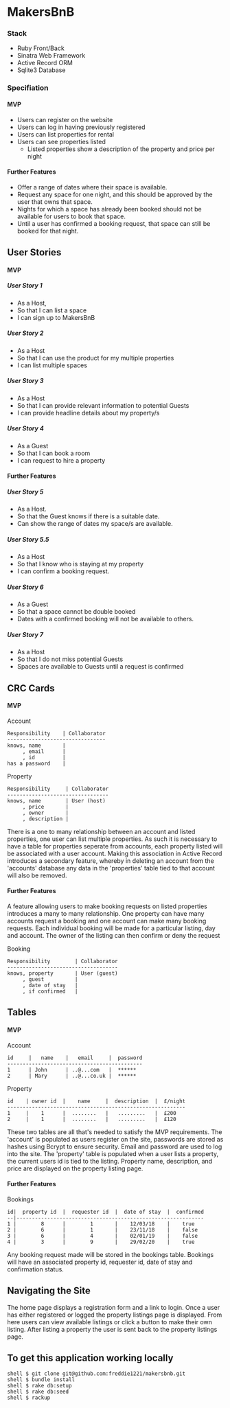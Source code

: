 # MakersBnB #

### Stack ###

* Ruby Front/Back
* Sinatra Web Framework
* Active Record ORM
* Sqlite3 Database

### Specifiation ###
#### MVP ####

- Users can register on the website
- Users can log in having previously registered
- Users can list properties for rental
- Users can see properties listed
  - Listed properties show a description of the property and price per night

#### Further Features ####

- Offer a range of dates where their space is available.
- Request any space for one night, and this should be approved by the user that owns that space.
 - Nights for which a space has already been booked should not be available for users to book that space.
 - Until a user has confirmed a booking request, that space can still be booked for that night.

## User Stories ##

#### MVP ####
##### User Story 1 #####
* As a Host,
* So that I can list a space
* I can sign up to MakersBnB

##### User Story 2 #####
* As a Host
* So that I can use the product for my multiple properties
* I can list multiple spaces

##### User Story 3 #####
* As a Host
* So that I can provide relevant information to potential Guests
* I can provide headline details about my property/s

##### User Story 4 #####
* As a Guest
* So that I can book a room
* I can request to hire a property

#### Further Features ####

##### User Story 5 #####
* As a Host.
* So that the Guest knows if there is a suitable date.
* Can show the range of dates my space/s are available.

##### User Story 5.5 #####
* As a Host
* So that I know who is staying at my property
* I can confirm a booking request.

##### User Story 6 #####
* As a Guest
* So that a space cannot be double booked
* Dates with a confirmed booking will not be available to others.

##### User Story 7 #####
* As a Host
* So that I do not miss potential Guests
* Spaces are available to Guests until a request is confirmed


## CRC Cards ##

#### MVP ####

Account

```
Responsibility    | Collaborator
--------------------------------
knows, name       |
     , email      |
     , id         |
has a password    |
```

Property

```
Responsibility     | Collaborator
---------------------------------
knows, name        | User (host)
     , price       |
     , owner       |
     , description |
```

There is a one to many relationship between an account and listed properties, one user can list multiple properties.
As such it is necessary to have a table for properties seperate from accounts, each property listed will be associated with a user account.
Making this association in Active Record introduces a secondary feature, 
whereby in deleting an account from the 'accounts' database any data in the 'properties' table tied to that account will also be removed.

#### Further Features ####

A feature allowing users to make booking requests on listed properties introduces a many to many relationship.
One property can have many accounts request a booking and one account can make many booking requests.
Each individual booking will be made for a particular listing, day and account. The owner of the listing can then confirm or deny the request

Booking

```
Responsibility        | Collaborator
------------------------------------
knows, property       | User (guest)
     , guest          |
     , date of stay   |
     , if confirmed   |
```

## Tables ##

#### MVP ####

Account

```
id     |   name    |   email     |  password
--------------------------------------------
1      | John      | ..@...com   |  ******
2      | Mary      | ..@...co.uk |  ******
```

Property

```
id    | owner id  |    name     |  description  |  £/night
----------------------------------------------------------
1     |    1      |  ........   |   .........   |  £200
2     |    1      |  ........   |   .........   |  £120
```

These two tables are all that's needed to satisfy the MVP requirements. The 'account' is populated as users register on the site,
passwords are stored as hashes using Bcrypt to ensure security. Email and password are used to log into the site.
The 'property' table is populated when a user lists a property, the current users id is tied to the listing.
Property name, description, and price are displayed on the property listing page.

#### Further Features ####

Bookings

```
id|  property id  |  requester id  |  date of stay  |  confirmed
--|-------------------------------------------------------------
1 |        8      |        1       |    12/03/18    |    true
2 |        6      |        1       |    23/11/18    |    false
3 |        6      |        4       |    02/01/19    |    false
4 |        3      |        9       |    29/02/20    |    true
```

Any booking request made will be stored in the bookings table. 
Bookings will have an associated property id, requester id, date of stay and confirmation status. 

## Navigating the Site ##

The home page displays a registration form and a link to login. 
Once a user has either registered or logged the property listings page is displayed.
From here users can view available listings or click a button to make their own listing.
After listing a property the user is sent back to the property listings page.

## To get this application working locally ##
```
shell $ git clone git@github.com:freddie1221/makersbnb.git
shell $ bundle install
shell $ rake db:setup
shell $ rake db:seed
shell $ rackup
```
